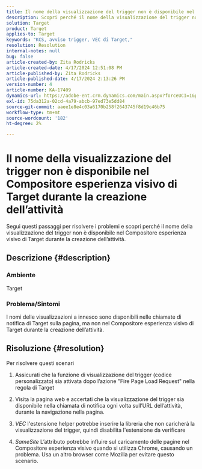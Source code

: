 ```yaml
---
title: Il nome della visualizzazione del trigger non è disponibile nel Compositore esperienza visivo di Target durante la creazione dell’attività
description: Scopri perché il nome della visualizzazione del trigger non è disponibile in VEC di Target durante la creazione dell’attività
solution: Target
product: Target
applies-to: Target
keywords: "KCS, avviso trigger, VEC di Target,"
resolution: Resolution
internal-notes: null
bug: false
article-created-by: Zita Rodricks
article-created-date: 4/17/2024 12:51:08 PM
article-published-by: Zita Rodricks
article-published-date: 4/17/2024 2:13:26 PM
version-number: 4
article-number: KA-17409
dynamics-url: https://adobe-ent.crm.dynamics.com/main.aspx?forceUCI=1&pagetype=entityrecord&etn=knowledgearticle&id=329d1825-b9fc-ee11-a1ff-6045bd0065b6
exl-id: 75da312a-02cd-4a79-abcb-97ed73e5dd84
source-git-commit: aaee1e8e4c03a6170b258f2643745f8d19c46b75
workflow-type: tm+mt
source-wordcount: '182'
ht-degree: 2%

---
```


# Il nome della visualizzazione del trigger non è disponibile nel Compositore esperienza visivo di Target durante la creazione dell’attività


Segui questi passaggi per risolvere i problemi e scopri perché il nome della visualizzazione del trigger non è disponibile nel Compositore esperienza visivo di Target durante la creazione dell’attività.

## Descrizione {#description}


### Ambiente

Target

### Problema/Sintomi

I nomi delle visualizzazioni a innesco sono disponibili nelle chiamate di notifica di Target sulla pagina, ma non nel Compositore esperienza visivo di Target durante la creazione dell’attività.


## Risoluzione {#resolution}


Per risolvere questi scenari

1. Assicurati che la funzione di visualizzazione del trigger (codice personalizzato) sia attivata dopo l’azione &quot;Fire Page Load Request&quot; nella regola di Target

2. Visita la pagina web e accertati che la visualizzazione del trigger sia disponibile nella chiamata di notifica ogni volta sull’URL dell’attività, durante la navigazione nella pagina.

3. *VEC* l&#39;estensione helper potrebbe inserire la libreria che non caricherà la visualizzazione del trigger, quindi disabilita l&#39;estensione da verificare

4. *SameSite* L’attributo potrebbe influire sul caricamento delle pagine nel Compositore esperienza visivo quando si utilizza Chrome, causando un problema. Usa un altro browser come Mozilla per evitare questo scenario.
